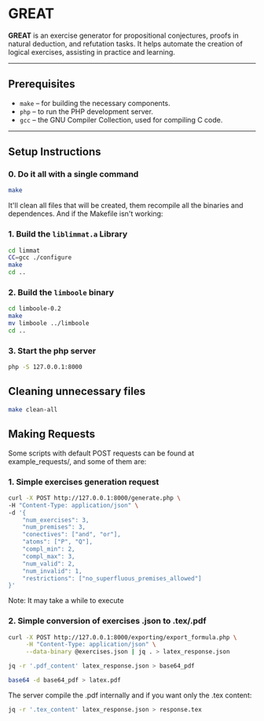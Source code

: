 # GREAT

**GREAT** is an exercise generator for propositional conjectures, proofs in natural deduction, and refutation tasks. It helps automate the creation of logical exercises, assisting in practice and learning.

---

## Prerequisites

- `make` – for building the necessary components.
- `php` – to run the PHP development server.
- `gcc` – the GNU Compiler Collection, used for compiling C code.

---

## Setup Instructions

### 0. **Do it all with a single command**
```bash
make
```

It'll clean all files that will be created, them recompile all the binaries and dependences. And if the Makefile isn't working:

### 1. **Build the `liblimmat.a` Library**

```bash
cd limmat
CC=gcc ./configure
make
cd ..
```

### 2. **Build the `limboole` binary**
```bash
cd limboole-0.2
make
mv limboole ../limboole
cd ..
```

### 3. **Start the php server**

```bash
php -S 127.0.0.1:8000
```

## Cleaning unnecessary files
```bash
make clean-all
```

## Making Requests

Some scripts with default POST requests can be found at example_requests/, and some of them are:

### 1. Simple exercises generation request
```bash
curl -X POST http://127.0.0.1:8000/generate.php \
-H "Content-Type: application/json" \
-d '{
    "num_exercises": 3,
    "num_premises": 3,
    "conectives": ["and", "or"],
    "atoms": ["P", "Q"],
    "compl_min": 2,
    "compl_max": 3,
    "num_valid": 2,
    "num_invalid": 1,
    "restrictions": ["no_superfluous_premises_allowed"]
}'
```

Note: It may take a while to execute

### 2. Simple conversion of exercises .json to .tex/.pdf

```bash
curl -X POST http://127.0.0.1:8000/exporting/export_formula.php \
     -H "Content-Type: application/json" \
     --data-binary @exercises.json | jq . > latex_response.json

jq -r '.pdf_content' latex_response.json > base64_pdf

base64 -d base64_pdf > latex.pdf
```

The server compile the .pdf internally and if you want only the .tex content:

```bash
jq -r '.tex_content' latex_response.json > response.tex
```
